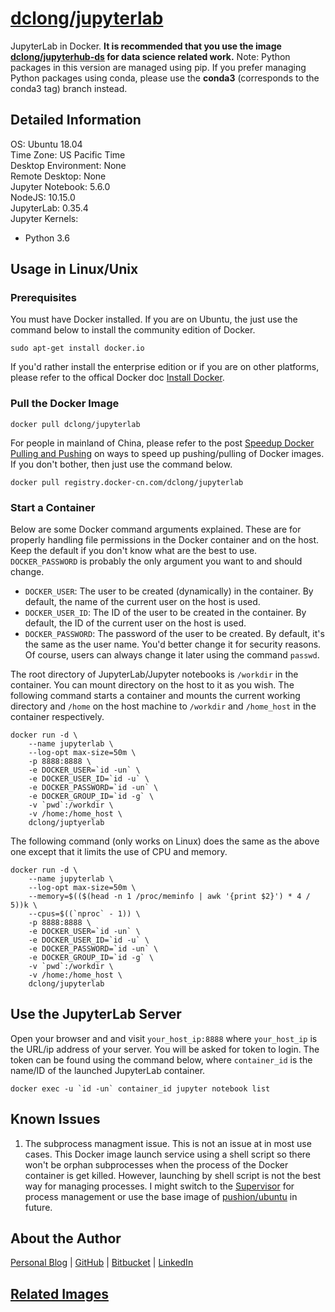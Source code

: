 # [dclong/jupyterlab](https://hub.docker.com/r/dclong/jupyterlab/)

JupyterLab in Docker. 
**It is recommended that you use the image
[dclong/jupyterhub-ds](https://hub.docker.com/r/dclong/jupyterhub-ds/)
for data science related work.**
Note: Python packages in this version are managed using pip.
If you prefer managing Python packages using conda, 
please use the **conda3** (corresponds to the conda3 tag) branch instead.

## Detailed Information 

OS: Ubuntu 18.04  
Time Zone: US Pacific Time  
Desktop Environment: None  
Remote Desktop: None  
Jupyter Notebook: 5.6.0  
NodeJS: 10.15.0   
JupyterLab: 0.35.4  
Jupyter Kernels:  
- Python 3.6 

## Usage in Linux/Unix

### Prerequisites

You must have Docker installed. 
If you are on Ubuntu, 
the just use the command below to install the community edition of Docker.
```
sudo apt-get install docker.io
```
If you'd rather install the enterprise edition
or if you are on other platforms, 
please refer to the offical Docker doc [Install Docker](https://docs.docker.com/install/).

### Pull the Docker Image
```
docker pull dclong/jupyterlab
```
For people in mainland of China, 
please refer to the post 
[Speedup Docker Pulling and Pushing](http://www.legendu.net/en/blog/speedup-docker-pulling-and-pushing/) 
on ways to speed up pushing/pulling of Docker images. 
If you don't bother, 
then just use the command below. 
```
docker pull registry.docker-cn.com/dclong/jupyterlab
```

### Start a Container

Below are some Docker command arguments explained. 
These are for properly handling file permissions in the Docker container and on the host. 
Keep the default if you don't know what are the best to use. 
`DOCKER_PASSWORD` is probably the only argument you want to and should change. 

- `DOCKER_USER`: The user to be created (dynamically) in the container. 
    By default, the name of the current user on the host is used. 
- `DOCKER_USER_ID`: The ID of the user to be created in the container. 
    By default, the ID of the current user on the host is used. 
- `DOCKER_PASSWORD`: The password of the user to be created. 
    By default, it's the same as the user name. 
    You'd better change it for security reasons. 
    Of course, users can always change it later using the command `passwd`.
    
The root directory of JupyterLab/Jupyter notebooks is `/workdir` in the container. 
You can mount directory on the host to it as you wish.
The following command starts a container 
and mounts the current working directory and `/home` on the host machine 
to `/workdir` and `/home_host` in the container respectively.
```
docker run -d \
    --name jupyterlab \
    --log-opt max-size=50m \
    -p 8888:8888 \
    -e DOCKER_USER=`id -un` \
    -e DOCKER_USER_ID=`id -u` \
    -e DOCKER_PASSWORD=`id -un` \
    -e DOCKER_GROUP_ID=`id -g` \
    -v `pwd`:/workdir \
    -v /home:/home_host \
    dclong/juptyerlab
```
The following command (only works on Linux) does the same as the above one 
except that it limits the use of CPU and memory.
```
docker run -d \
    --name jupyterlab \
    --log-opt max-size=50m \
    --memory=$(($(head -n 1 /proc/meminfo | awk '{print $2}') * 4 / 5))k \
    --cpus=$((`nproc` - 1)) \
    -p 8888:8888 \
    -e DOCKER_USER=`id -un` \
    -e DOCKER_USER_ID=`id -u` \
    -e DOCKER_PASSWORD=`id -un` \
    -e DOCKER_GROUP_ID=`id -g` \
    -v `pwd`:/workdir \
    -v /home:/home_host \
    dclong/jupyterlab
```

## Use the JupyterLab Server

Open your browser and and visit `your_host_ip:8888` 
where `your_host_ip` is the URL/ip address of your server. 
You will be asked for token to login.
The token can be found using the command below,
where `container_id` is the name/ID of the launched JupyterLab container.
```
docker exec -u `id -un` container_id jupyter notebook list
```

## Known Issues

1. The subprocess managment issue. 
    This is not an issue at in most use cases. 
    This Docker image launch service using a shell script 
    so there won't be orphan subprocesses 
    when the process of the Docker container is get killed.
    However, launching by shell script is not the best way for managing processes.
    I might switch to the [Supervisor](https://github.com/Supervisor/supervisor) for process management 
    or use the base image of [pushion/ubuntu](https://github.com/phusion/baseimage-docker) in future. 


## About the Author

[Personal Blog](http://www.legendu.net)   |   [GitHub](https://github.com/dclong)   |   [Bitbucket](https://bitbucket.org/dclong/)   |   [LinkedIn](http://www.linkedin.com/in/ben-chuanlong-du-1239b221/)

## [Related Images](http://www.legendu.net/en/blog/my-docker-images/)
